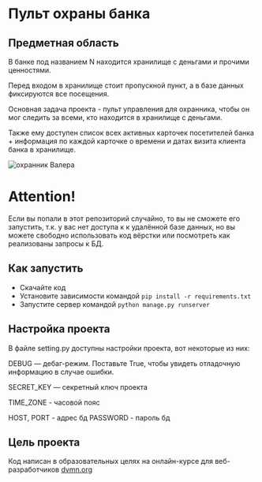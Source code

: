 # Пульт охраны банка
## Предметная область
В банке под названием N находится хранилище с деньгами и прочими ценностями.

Перед входом в хранилище стоит пропускной пункт, а в базе данных фиксируются все посещения. 

Основная задача проекта -  пульт управления для охранника, чтобы он мог следить за всеми, кто находится в хранилище с деньгами.

Также ему доступен список всех активных карточек посетителей банка + информация по каждой карточке о времени и датах визита клиента банка  в хранилище.

![охранник Валера](https://dok7xy59qfw9h.cloudfront.net/bc9/d884a/37b5/4186/b1f4/6d59eaacc9c5/large/12783.jpg)

# Attention!
Если вы попали в этот репозиторий случайно, то вы не сможете его запустить, т.к. у вас нет доступа к к удалённой базе данных, но вы можете свободно использовать код вёрстки или посмотреть как реализованы запросы к БД.

## Как запустить
* Скачайте код
* Установите зависимости командой  `pip install -r requirements.txt `
* Запустите сервер командой  `python manage.py runserver `

## Настройка проекта
 В файле setting.py доступны настройки проекта, вот некоторые из них:
 
 DEBUG — дебаг-режим. Поставьте True, чтобы увидеть отладочную информацию в случае ошибки.
 
 SECRET_KEY — секретный ключ проекта
 
 TIME_ZONE - часовой пояс
 
 HOST, PORT - адрес бд
 PASSWORD - пароль бд

## Цель проекта
Код написан в образовательных целях на онлайн-курсе для веб-разработчиков [dvmn.org](https://dvmn.org/modules/) 
